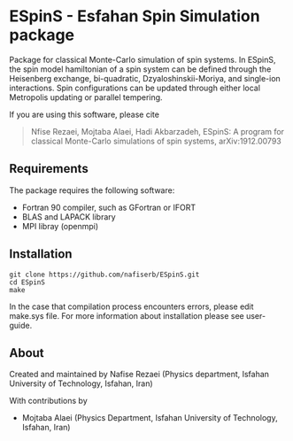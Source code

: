 # ESpinS - Esfahan Spin Simulation package

Package for classical Monte-Carlo simulation of spin systems.
In ESpinS, the spin model hamiltonian of a spin system can be defined through 
the Heisenberg exchange, bi-quadratic, Dzyaloshinskii-Moriya, and single-ion interactions. 
Spin configurations can be updated through either local Metropolis updating or parallel tempering. 

If you are using this software, please cite
> Nfise Rezaei, Mojtaba Alaei, Hadi Akbarzadeh, ESpinS: A program for classical Monte-Carlo simulations of spin systems, arXiv:1912.00793


## Requirements

The package requires the following software:

* Fortran 90 compiler, such as GFortran or IFORT
* BLAS and LAPACK library
* MPI libray (openmpi)

## Installation

    git clone https://github.com/nafiserb/ESpinS.git
    cd ESpinS
    make

In the case that compilation process encounters errors, please edit make.sys file. 
For more information about installation please see user-guide.

## About

Created and maintained by Nafise Rezaei (Physics department, Isfahan University of Technology, Isfahan, Iran)

With contributions by
* Mojtaba Alaei (Physics Department, Isfahan University of Technology, Isfahan, Iran)
